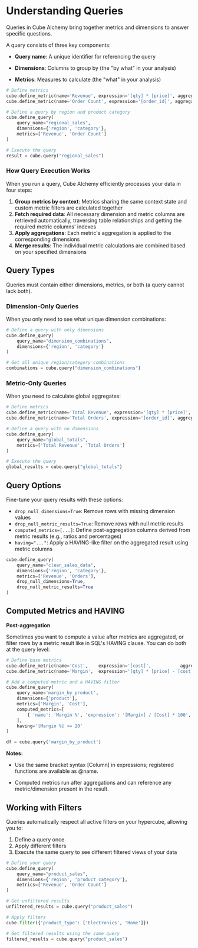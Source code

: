 # Understanding Queries

Queries in Cube Alchemy bring together metrics and dimensions to answer specific questions.

A query consists of three key components:

- **Query name**: A unique identifier for referencing the query

- **Dimensions**: Columns to group by (the "by what" in your analysis)

- **Metrics**: Measures to calculate (the "what" in your analysis)

```python
# Define metrics
cube.define_metric(name='Revenue', expression='[qty] * [price]', aggregation='sum')
cube.define_metric(name='Order Count', expression='[order_id]', aggregation='count')

# Define a query by region and product category
cube.define_query(
    query_name="regional_sales",
    dimensions={'region', 'category'},
    metrics=['Revenue', 'Order Count']
)

# Execute the query
result = cube.query("regional_sales")
```

### How Query Execution Works

When you run a query, Cube Alchemy efficiently processes your data in four steps:

1. **Group metrics by context**: Metrics sharing the same context state and custom metric filters are calculated together
2. **Fetch required data**: All necessary dimension and metric columns are retrieved automatically, traversing table relationships and getting the required metric columns' indexes
3. **Apply aggregations**: Each metric's aggregation is applied to the corresponding dimensions
4. **Merge results**: The individual metric calculations are combined based on your specified dimensions


## Query Types

Queries must contain either dimensions, metrics, or both (a query cannot lack both).

### Dimension-Only Queries

When you only need to see what unique dimension combinations:

```python
# Define a query with only dimensions
cube.define_query(
    query_name="dimension_combinations",
    dimensions={'region', 'category'}
)

# Get all unique region/category combinations
combinations = cube.query("dimension_combinations")
```

### Metric-Only Queries

When you need to calculate global aggregates:

```python
# Define metrics
cube.define_metric(name='Total Revenue', expression='[qty] * [price]', aggregation='sum')
cube.define_metric(name='Total Orders', expression='[order_id]', aggregation='count')

# Define a query with no dimensions
cube.define_query(
    query_name="global_totals",
    metrics=['Total Revenue', 'Total Orders']
)

# Execute the query
global_results = cube.query("global_totals")
```

## Query Options

Fine-tune your query results with these options:

- `drop_null_dimensions=True`: Remove rows with missing dimension values
- `drop_null_metric_results=True`: Remove rows with null metric results
- `computed_metrics=[...]`: Define post-aggregation columns derived from metric results (e.g., ratios and percentages)
- `having="..."`: Apply a HAVING-like filter on the aggregated result using metric columns

```python
cube.define_query(
    query_name="clean_sales_data",
    dimensions={'region', 'category'},
    metrics=['Revenue', 'Orders'],
    drop_null_dimensions=True,
    drop_null_metric_results=True
)
```

## Computed Metrics and HAVING

**Post-aggregation**

Sometimes you want to compute a value after metrics are aggregated, or filter rows by a metric result like in SQL's HAVING clause. You can do both at the query level:

```python
# Define base metrics
cube.define_metric(name='Cost',    expression='[cost]',           aggregation='sum')
cube.define_metric(name='Margin',  expression='[qty] * [price] - [cost]', aggregation='sum')

# Add a computed metric and a HAVING filter
cube.define_query(
    query_name='margin_by_product',
    dimensions={'product'},
    metrics=['Margin', 'Cost'],
    computed_metrics=[
        { 'name': 'Margin %', 'expression': '[Margin] / [Cost] * 100', 'fillna': 0 }
    ],
    having='[Margin %] >= 20'
)

df = cube.query('margin_by_product')
```

**Notes:**

- Use the same bracket syntax [Column] in expressions; registered functions are available as @name.

- Computed metrics run after aggregations and can reference any metric/dimension present in the result.

## Working with Filters

Queries automatically respect all active filters on your hypercube, allowing you to:

1. Define a query once
2. Apply different filters
3. Execute the same query to see different filtered views of your data

```python
# Define your query
cube.define_query(
    query_name="product_sales",
    dimensions={'region', 'product_category'},
    metrics=['Revenue', 'Order Count']
)

# Get unfiltered results
unfiltered_results = cube.query("product_sales")

# Apply filters
cube.filter({'product_type': ['Electronics', 'Home']})

# Get filtered results using the same query
filtered_results = cube.query("product_sales")
```
